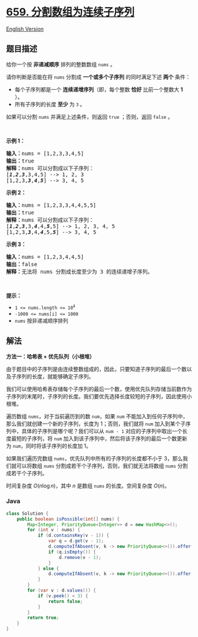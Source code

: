 # [659. 分割数组为连续子序列](https://leetcode.cn/problems/split-array-into-consecutive-subsequences)

[English Version](/solution/0600-0699/0659.Split%20Array%20into%20Consecutive%20Subsequences/README_EN.md)

## 题目描述

<!-- 这里写题目描述 -->

<p>给你一个按 <strong>非递减顺序</strong> 排列的整数数组 <code>nums</code> 。</p>

<p>请你判断是否能在将 <code>nums</code> 分割成 <strong>一个或多个子序列</strong> 的同时满足下述 <strong>两个</strong> 条件：</p>

<div class="original__bRMd">
<div>
<ul>
	<li>每个子序列都是一个 <strong>连续递增序列</strong>（即，每个整数 <strong>恰好</strong> 比前一个整数大 <strong>1</strong> ）。</li>
	<li>所有子序列的长度 <strong>至少</strong> 为 <code>3</code><strong> </strong>。</li>
</ul>

<p>如果可以分割 <code>nums</code> 并满足上述条件，则返回 <code>true</code> ；否则，返回 <code>false</code> 。</p>
</div>
</div>

<p>&nbsp;</p>

<p><strong class="example">示例 1：</strong></p>

<pre>
<strong>输入：</strong>nums = [1,2,3,3,4,5]
<strong>输出：</strong>true
<strong>解释：</strong>nums 可以分割成以下子序列：
[<em><strong>1</strong></em>,<em><strong>2</strong></em>,<em><strong>3</strong></em>,3,4,5] --&gt; 1, 2, 3
[1,2,3,<em><strong>3</strong></em>,<em><strong>4</strong></em>,<em><strong>5</strong></em>] --&gt; 3, 4, 5
</pre>

<p><strong class="example">示例 2：</strong></p>

<pre>
<strong>输入：</strong>nums = [1,2,3,3,4,4,5,5]
<strong>输出：</strong>true
<strong>解释：</strong>nums 可以分割成以下子序列：
[<em><strong>1</strong></em>,<em><strong>2</strong></em>,<em><strong>3</strong></em>,3,<em><strong>4</strong></em>,4,<em><strong>5</strong></em>,5] --&gt; 1, 2, 3, 4, 5
[1,2,3,<em><strong>3</strong></em>,4,<em><strong>4</strong></em>,5,<em><strong>5</strong></em>] --&gt; 3, 4, 5
</pre>

<p><strong class="example">示例 3：</strong></p>

<pre>
<strong>输入：</strong>nums = [1,2,3,4,4,5]
<strong>输出：</strong>false
<strong>解释：</strong>无法将 nums 分割成长度至少为 3 的连续递增子序列。
</pre>

<p>&nbsp;</p>

<p><b>提示：</b></p>

<ul>
	<li><code>1 &lt;= nums.length &lt;= 10<sup>4</sup></code></li>
	<li><code>-1000 &lt;= nums[i] &lt;= 1000</code></li>
	<li><code>nums</code> 按非递减顺序排列</li>
</ul>

## 解法

**方法一：哈希表 + 优先队列（小根堆）**

由于题目中的子序列是由连续整数组成的，因此，只要知道子序列的最后一个数以及子序列的长度，就能够确定子序列。

我们可以使用哈希表存储每个子序列的最后一个数，使用优先队列存储当前数作为子序列的末尾时，子序列的长度。我们要优先选择长度较短的子序列，因此使用小根堆。

遍历数组 `nums`，对于当前遍历到的数 `num`，如果 `num` 不能加入到任何子序列中，那么我们就创建一个新的子序列，长度为 1；否则，我们就将 `num` 加入到某个子序列中，具体的子序列是哪个呢？我们可以从 `num - 1` 对应的子序列中取出一个长度最短的子序列，将 `num` 加入到该子序列中，然后将该子序列的最后一个数更新为 `num`，同时将该子序列的长度加 1。

如果我们遍历完数组 `nums`，优先队列中所有的子序列的长度都不小于 3，那么我们就可以将数组 `nums` 分割成若干个子序列，否则，我们就无法将数组 `nums` 分割成若干个子序列。

时间复杂度 $O(n\log n)$，其中 $n$ 是数组 `nums` 的长度。空间复杂度 $O(n)$。

### **Java**

```java
class Solution {
    public boolean isPossible(int[] nums) {
        Map<Integer, PriorityQueue<Integer>> d = new HashMap<>();
        for (int v : nums) {
            if (d.containsKey(v - 1)) {
                var q = d.get(v - 1);
                d.computeIfAbsent(v, k -> new PriorityQueue<>()).offer(q.poll() + 1);
                if (q.isEmpty()) {
                    d.remove(v - 1);
                }
            } else {
                d.computeIfAbsent(v, k -> new PriorityQueue<>()).offer(1);
            }
        }
        for (var v : d.values()) {
            if (v.peek() < 3) {
                return false;
            }
        }
        return true;
    }
}
```
